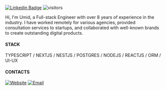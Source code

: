 [![Linkedin Badge](https://img.shields.io/badge/-mirzabekov-blue?style=flat-square&logo=Linkedin&logoColor=white&link=https://www.linkedin.com/in/mirzabekov/)](https://www.linkedin.com/in/mirzabekov/) ![visitors](https://visitor-badge.laobi.icu/badge?page_id=umidtech)

Hi, I'm Umid, a Full-stack Engineer with over 8 years of experience in the industry. I have worked remotely for various agencies, provided consultation services to startups, and collaborated with well-known brands to create outstanding digital products.

#### STACK

TYPESCRIPT / NEXTJS / NESTJS / POSTGRES / NODEJS / REACTJS / ORM / UI-UX

#### CONTACTS

<a href="https://uiengineer.net" target="_blank" rel="noopener noreferrer"><img alt="Website" src="https://img.shields.io/badge/Website-www.uiengineer.net-blue?style=flat-square&logo=google-chrome"></a>
<a href="mailto:contact@uiengineer.net"><img alt="Email" src="https://img.shields.io/badge/Email-contact@uiengineer.net-blue?style=flat-square&logo=Mail.Ru"></a>

